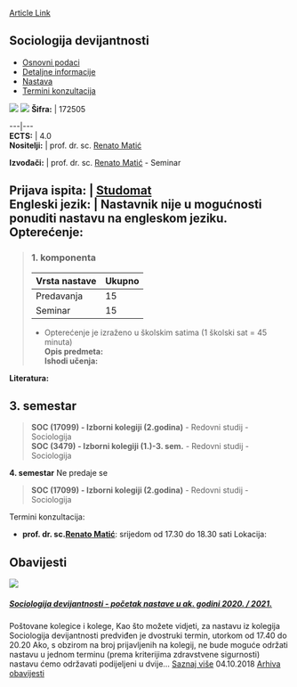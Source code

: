 [Article Link](https://www.fhs.hr/predmet/socdev)

## Sociologija devijantnosti
  * [Osnovni podaci](https://www.fhs.hr/predmet/socdev#v1id-523823_764615_1_0 "Osnovni podaci")
  * [Detaljne informacije](https://www.fhs.hr/predmet/socdev#v1id-523823_764615_1_1 "Detaljne informacije")
  * [Nastava](https://www.fhs.hr/predmet/socdev#v1id-523823_764615_1_2 "Nastava")
  * [Termini konzultacija](https://www.fhs.hr/predmet/socdev#v1id-523823_764615_1_3 "Termini konzultacija")


[![](https://www.fhs.hr/img/flags/gif/hr.gif)](https://www.fhs.hr/predmet/socdev) [![](https://www.fhs.hr/img/flags/gif/gb.gif)](https://www.fhs.hr/en/course/sod_b)
**Šifra:** |  172505  
  
---|---  
**ECTS:** |  4.0   
**Nositelji:** |  prof. dr. sc. [Renato Matić](https://www.fhs.hr/djelatnik/renato.matic)   
  
**Izvođači:** |  prof. dr. sc. [Renato Matić](https://www.fhs.hr/djelatnik/renato.matic) - Seminar  
  
**Prijava ispita:** |  [Studomat](http://www.isvu.hr/studomat)  
**Engleski jezik:** |  Nastavnik nije u mogućnosti ponuditi nastavu na engleskom jeziku.   
**Opterećenje:**  
---  
> ### 1. komponenta
> | Vrsta nastave | Ukupno  
> ---|---  
> Predavanja | 15  
> Seminar | 15  
> * Opterećenje je izraženo u školskim satima (1 školski sat = 45 minuta)   
**Opis predmeta:**  
> **Ishodi učenja:**  

  
**Literatura:**  

  
**3. semestar**  
---  
> **SOC (17099) - Izborni kolegiji (2.godina)** - Redovni studij - Sociologija  
>  **SOC (3479) - Izborni kolegiji (1.)-3. sem.** - Redovni studij - Sociologija  
>   
  
**4. semestar** Ne predaje se  
> **SOC (17099) - Izborni kolegiji (2.godina)** - Redovni studij - Sociologija  
>   
Termini konzultacija: 
  * **prof. dr. sc.[Renato Matić](https://www.fhs.hr/djelatnik/renato.matic)**: 
srijedom od 17.30 do 18.30 sati
Lokacija: 


## Obavijesti
[ ![](https://www.fhs.hr/_pub/themes_static/hrstud2024/default/img/default_news.jpg) ](https://www.fhs.hr/predmet/socdev?@=215ua#news_112579)
#####  [Sociologija devijantnosti - početak nastave u ak. godini 2020. / 2021.](https://www.fhs.hr/predmet/socdev?@=215ua#news_112579)
Poštovane kolegice i kolege, Kao što možete vidjeti, za nastavu iz kolegija Sociologija devijantnosti predviđen je dvostruki termin, utorkom od 17.40 do 20.20 Ako, s obzirom na broj prijavljenih na kolegij, ne bude moguće održati nastavu u jednom terminu (prema kriterijima zdravstvene sigurnosti) nastavu ćemo održavati podijeljeni u dvije... 
[Saznaj više](https://www.fhs.hr/predmet/socdev?@=215ua#news_112579)
04.10.2018
[Arhiva obavijesti](https://www.fhs.hr/predmet/socdev?@=20x1h#news_112579 "Arhiva obavijesti")
